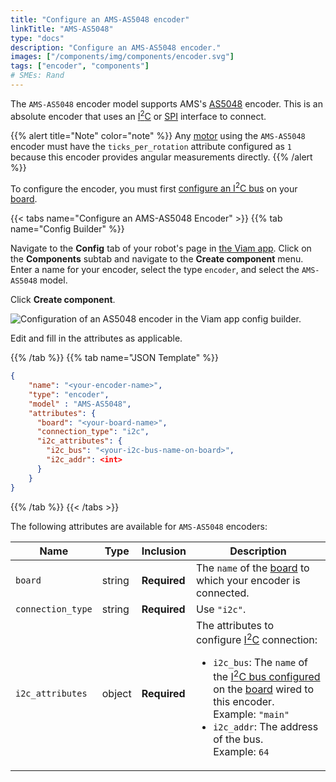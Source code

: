 ```yaml
---
title: "Configure an AMS-AS5048 encoder"
linkTitle: "AMS-AS5048"
type: "docs"
description: "Configure an AMS-AS5048 encoder."
images: ["/components/img/components/encoder.svg"]
tags: ["encoder", "components"]
# SMEs: Rand
---
```


The `AMS-AS5048` encoder model supports AMS's [AS5048](https://ams.com/en/as5048a) encoder.
This is an absolute encoder that uses an [I<sup>2</sup>C](/components/board/#i2cs) or [SPI](/components/board/#spis) interface to connect.

{{% alert title="Note" color="note" %}}
Any [motor](/components/motor) using the `AMS-AS5048` encoder must have the `ticks_per_rotation` attribute configured as `1` because this encoder provides angular measurements directly.
{{% /alert %}}

To configure the encoder, you must first [configure an I<sup>2</sup>C bus](/components/board/#i2cs) on your [board](/components/board).

{{< tabs name="Configure an AMS-AS5048 Encoder" >}}
{{% tab name="Config Builder" %}}

Navigate to the **Config** tab of your robot's page in [the Viam app](https://app.viam.com).
Click on the **Components** subtab and navigate to the **Create component** menu.
Enter a name for your encoder, select the type `encoder`, and select the `AMS-AS5048` model.

Click **Create component**.

![Configuration of an AS5048 encoder in the Viam app config builder.](../img/configure-am5.png)

Edit and fill in the attributes as applicable.

{{% /tab %}}
{{% tab name="JSON Template" %}}

```json {class="line-numbers linkable-line-numbers"}
{
    "name": "<your-encoder-name>",
    "type": "encoder",
    "model" : "AMS-AS5048",
    "attributes": {
      "board": "<your-board-name>",
      "connection_type": "i2c",
      "i2c_attributes": {
        "i2c_bus": "<your-i2c-bus-name-on-board>",
        "i2c_addr": <int>
      }
    }
}
```

{{% /tab %}}
{{< /tabs >}}

The following attributes are available for `AMS-AS5048` encoders:

| Name | Type | Inclusion | Description |
| ---- | ---- | --------- | ----------- |
| `board` | string | **Required** | The `name` of the [board](/components/board) to which your encoder is connected. |
| `connection_type` | string | **Required** | Use `"i2c"`. |
| `i2c_attributes` | object | **Required** | The attributes to configure [I<sup>2</sup>C](/components/board/#i2cs) connection: <ul> <li> <code>i2c_bus</code>: The `name` of the [I<sup>2</sup>C bus configured](/components/board/#i2cs) on the [board](/components/board) wired to this encoder. <br> Example: `"main"` </li> <li> <code>i2c_addr</code>: The address of the bus. <br> Example: `64` </li> </ul> |
